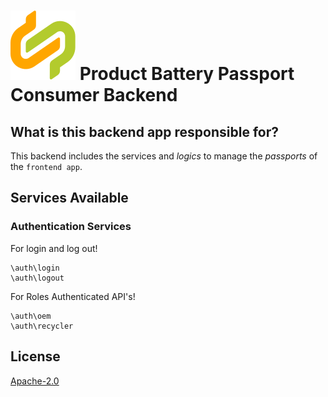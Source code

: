 # ![Product Battery Passport Consumer Backend](../../docs/catena-x-logo.svg) Product Battery Passport Consumer Backend

## What is this backend app responsible for?

This backend includes the services and *logics* to manage the *passports* of the `frontend app`.

## Services Available

### Authentication Services

For login and log out!
```
\auth\login
\auth\logout
```

For Roles Authenticated API's!

```
\auth\oem
\auth\recycler
```

## License
[Apache-2.0](https://raw.githubusercontent.com/catenax-ng/product-battery-passport-consumer-app/main/LICENSE)
